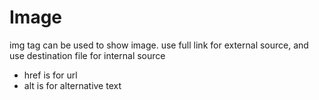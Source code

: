 # Image
img tag can be used to show image. use full link for external source, and use destination file for internal source

- href is for url
- alt is for alternative text
